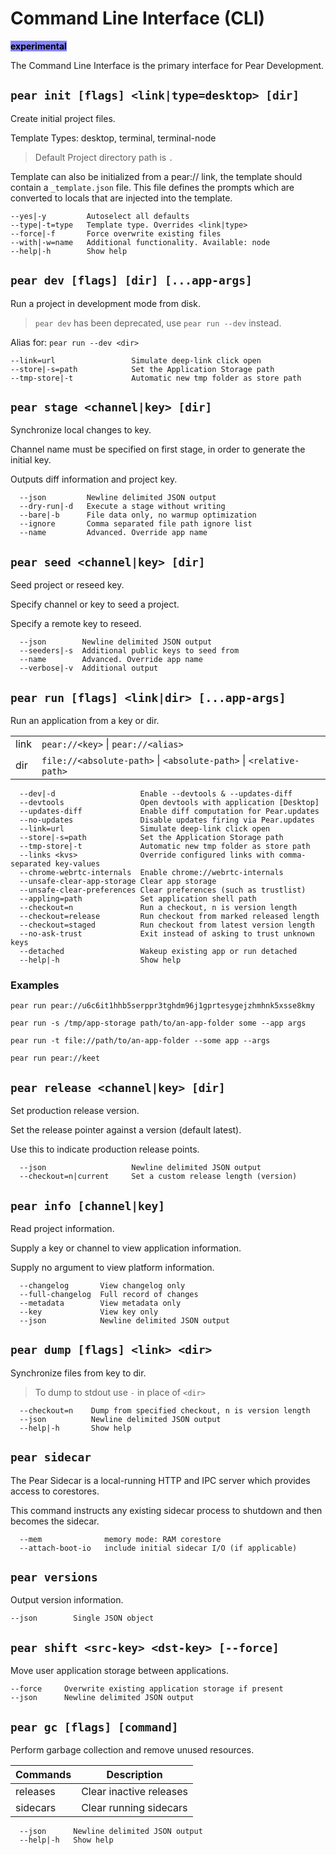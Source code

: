 # Command Line Interface (CLI) 

<mark style="background-color: #8484ff;">**experimental**</mark>

The Command Line Interface is the primary interface for Pear Development.

## `pear init [flags] <link|type=desktop> [dir]`

Create initial project files.

Template Types: desktop, terminal, terminal-node

> Default Project directory path is `.`

Template can also be initialized from a pear:// link, the template should contain a `_template.json` file. This file defines the prompts which are converted to locals that are injected into the template.

```
--yes|-y         Autoselect all defaults
--type|-t=type   Template type. Overrides <link|type>
--force|-f       Force overwrite existing files
--with|-w=name   Additional functionality. Available: node
--help|-h        Show help
```
  
## `pear dev [flags] [dir] [...app-args]`

Run a project in development mode from disk.

> `pear dev` has been deprecated, use `pear run --dev` instead.

Alias for: `pear run --dev <dir>`

```
--link=url                 Simulate deep-link click open
--store|-s=path            Set the Application Storage path
--tmp-store|-t             Automatic new tmp folder as store path
```  
## `pear stage <channel|key> [dir]`

Synchronize local changes to key.

Channel name must be specified on first stage,
in order to generate the initial key.

Outputs diff information and project key.

```
  --json         Newline delimited JSON output
  --dry-run|-d   Execute a stage without writing
  --bare|-b      File data only, no warmup optimization
  --ignore       Comma separated file path ignore list
  --name         Advanced. Override app name
```
  
## `pear seed <channel|key> [dir]`

Seed project or reseed key.

Specify channel or key to seed a project.

Specify a remote key to reseed.

```
  --json        Newline delimited JSON output
  --seeders|-s  Additional public keys to seed from
  --name        Advanced. Override app name
  --verbose|-v  Additional output
```
  
## `pear run [flags] <link|dir> [...app-args]`

Run an application from a key or dir.

|       |                                                   |
|-------|---------------------------------------------------|
| link  | `pear://<key>`  \| `pear://<alias>`                |
| dir   | `file://<absolute-path>` \| `<absolute-path>` \| `<relative-path>` |


```
  --dev|-d                   Enable --devtools & --updates-diff
  --devtools                 Open devtools with application [Desktop]
  --updates-diff             Enable diff computation for Pear.updates
  --no-updates               Disable updates firing via Pear.updates
  --link=url                 Simulate deep-link click open
  --store|-s=path            Set the Application Storage path
  --tmp-store|-t             Automatic new tmp folder as store path
  --links <kvs>              Override configured links with comma-separated key-values
  --chrome-webrtc-internals  Enable chrome://webrtc-internals
  --unsafe-clear-app-storage Clear app storage
  --unsafe-clear-preferences Clear preferences (such as trustlist)
  --appling=path             Set application shell path
  --checkout=n               Run a checkout, n is version length
  --checkout=release         Run checkout from marked released length
  --checkout=staged          Run checkout from latest version length
  --no-ask-trust             Exit instead of asking to trust unknown keys
  --detached                 Wakeup existing app or run detached
  --help|-h                  Show help
```

### Examples 

```
pear run pear://u6c6it1hhb5serppr3tghdm96j1gprtesygejzhmhnk5xsse8kmy
```

```
pear run -s /tmp/app-storage path/to/an-app-folder some --app args
```

```
pear run -t file://path/to/an-app-folder --some app --args
```

```
pear run pear://keet
```

## `pear release <channel|key> [dir]`

Set production release version.

Set the release pointer against a version (default latest).

Use this to indicate production release points.

```
  --json                   Newline delimited JSON output
  --checkout=n|current     Set a custom release length (version)
```
  
## `pear info [channel|key]`

Read project information.

Supply a key or channel to view application information.

Supply no argument to view platform information.

```
  --changelog       View changelog only
  --full-changelog  Full record of changes
  --metadata        View metadata only
  --key             View key only
  --json            Newline delimited JSON output
```
  
## `pear dump [flags] <link> <dir>`

Synchronize files from key to dir.

> To dump to stdout use `-` in place of `<dir>`

```
  --checkout=n    Dump from specified checkout, n is version length
  --json          Newline delimited JSON output
  --help|-h       Show help
```
  
## `pear sidecar`

The Pear Sidecar is a local-running HTTP and IPC server which
provides access to corestores.

This command instructs any existing sidecar process to shutdown
and then becomes the sidecar.

```
  --mem              memory mode: RAM corestore
  --attach-boot-io   include initial sidecar I/O (if applicable)
```

## `pear versions`

Output version information.

```
--json        Single JSON object
```

## `pear shift <src-key> <dst-key> [--force]`

Move user application storage between applications.

```
--force     Overwrite existing application storage if present
--json      Newline delimited JSON output
```

## `pear gc [flags] [command]`

Perform garbage collection and remove unused resources.

| Commands      |           Description                                        |
|-------|---------------------------------------------------|
| releases   | Clear inactive releases                       |
| sidecars   |  Clear running sidecars                       |

```
  --json      Newline delimited JSON output
  --help|-h   Show help
```


  
